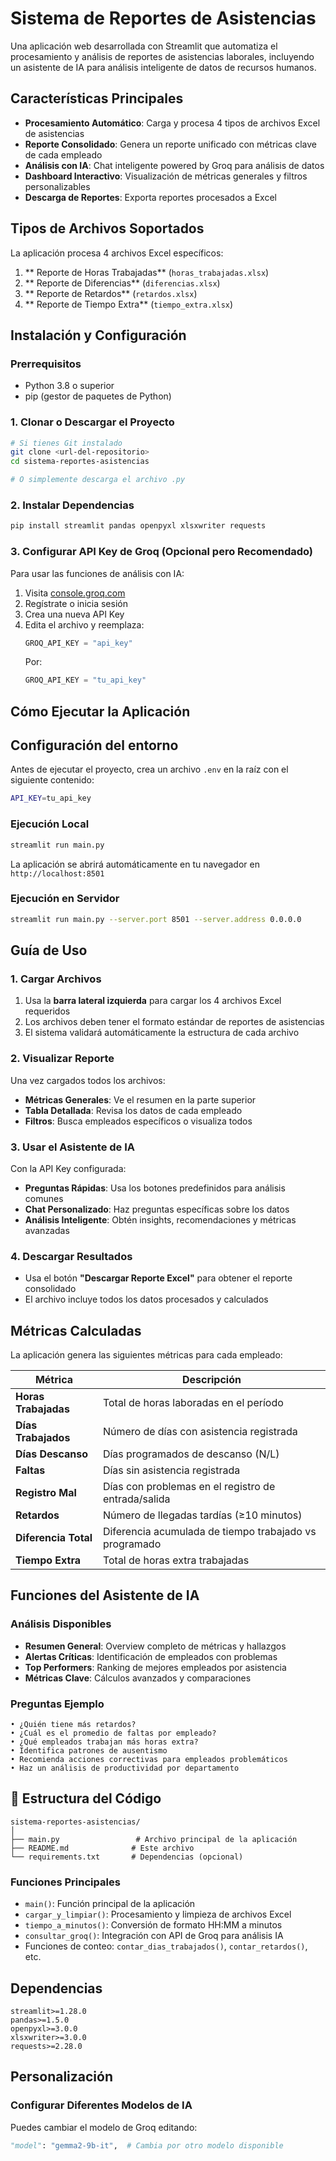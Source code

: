 #  Sistema de Reportes de Asistencias

Una aplicación web desarrollada con Streamlit que automatiza el procesamiento y análisis de reportes de asistencias laborales, incluyendo un asistente de IA para análisis inteligente de datos de recursos humanos.

##  Características Principales

- **Procesamiento Automático**: Carga y procesa 4 tipos de archivos Excel de asistencias
- **Reporte Consolidado**: Genera un reporte unificado con métricas clave de cada empleado
- **Análisis con IA**: Chat inteligente powered by Groq para análisis de datos
- **Dashboard Interactivo**: Visualización de métricas generales y filtros personalizables
- **Descarga de Reportes**: Exporta reportes procesados a Excel

##  Tipos de Archivos Soportados

La aplicación procesa 4 archivos Excel específicos:

1. ** Reporte de Horas Trabajadas** (`horas_trabajadas.xlsx`)
2. ** Reporte de Diferencias** (`diferencias.xlsx`)
3. ** Reporte de Retardos** (`retardos.xlsx`)
4. ** Reporte de Tiempo Extra** (`tiempo_extra.xlsx`)

##  Instalación y Configuración

### Prerrequisitos

- Python 3.8 o superior
- pip (gestor de paquetes de Python)

### 1. Clonar o Descargar el Proyecto

```bash
# Si tienes Git instalado
git clone <url-del-repositorio>
cd sistema-reportes-asistencias

# O simplemente descarga el archivo .py
```

### 2. Instalar Dependencias

```bash
pip install streamlit pandas openpyxl xlsxwriter requests
```

### 3. Configurar API Key de Groq (Opcional pero Recomendado)

Para usar las funciones de análisis con IA:

1. Visita [console.groq.com](https://console.groq.com)
2. Regístrate o inicia sesión
3. Crea una nueva API Key
4. Edita el archivo y reemplaza:
   ```python
   GROQ_API_KEY = "api_key"
   ```
   Por:
   ```python
   GROQ_API_KEY = "tu_api_key"
   ```

## Cómo Ejecutar la Aplicación

## Configuración del entorno

Antes de ejecutar el proyecto, crea un archivo `.env` en la raíz con el siguiente contenido:

```bash
API_KEY=tu_api_key
```

### Ejecución Local

```bash
streamlit run main.py
```

La aplicación se abrirá automáticamente en tu navegador en `http://localhost:8501`

### Ejecución en Servidor

```bash
streamlit run main.py --server.port 8501 --server.address 0.0.0.0
```

## Guía de Uso

### 1. Cargar Archivos

1. Usa la **barra lateral izquierda** para cargar los 4 archivos Excel requeridos
2. Los archivos deben tener el formato estándar de reportes de asistencias
3. El sistema validará automáticamente la estructura de cada archivo

### 2. Visualizar Reporte

Una vez cargados todos los archivos:

- **Métricas Generales**: Ve el resumen en la parte superior
- **Tabla Detallada**: Revisa los datos de cada empleado
- **Filtros**: Busca empleados específicos o visualiza todos

### 3. Usar el Asistente de IA

Con la API Key configurada:

- **Preguntas Rápidas**: Usa los botones predefinidos para análisis comunes
- **Chat Personalizado**: Haz preguntas específicas sobre los datos
- **Análisis Inteligente**: Obtén insights, recomendaciones y métricas avanzadas

### 4. Descargar Resultados

- Usa el botón **"Descargar Reporte Excel"** para obtener el reporte consolidado
- El archivo incluye todos los datos procesados y calculados

##  Métricas Calculadas

La aplicación genera las siguientes métricas para cada empleado:

| Métrica | Descripción |
|---------|-------------|
| **Horas Trabajadas** | Total de horas laboradas en el período |
| **Días Trabajados** | Número de días con asistencia registrada |
| **Días Descanso** | Días programados de descanso (N/L) |
| **Faltas** | Días sin asistencia registrada |
| **Registro Mal** | Días con problemas en el registro de entrada/salida |
| **Retardos** | Número de llegadas tardías (≥10 minutos) |
| **Diferencia Total** | Diferencia acumulada de tiempo trabajado vs programado |
| **Tiempo Extra** | Total de horas extra trabajadas |

##  Funciones del Asistente de IA

### Análisis Disponibles

- **Resumen General**: Overview completo de métricas y hallazgos
- **Alertas Críticas**: Identificación de empleados con problemas
- **Top Performers**: Ranking de mejores empleados por asistencia
- **Métricas Clave**: Cálculos avanzados y comparaciones

### Preguntas Ejemplo

```
• ¿Quién tiene más retardos?
• ¿Cuál es el promedio de faltas por empleado?
• ¿Qué empleados trabajan más horas extra?
• Identifica patrones de ausentismo
• Recomienda acciones correctivas para empleados problemáticos
• Haz un análisis de productividad por departamento
```

## 🔧 Estructura del Código

```
sistema-reportes-asistencias/
│
├── main.py                 # Archivo principal de la aplicación
├── README.md              # Este archivo
└── requirements.txt       # Dependencias (opcional)
```

### Funciones Principales

- `main()`: Función principal de la aplicación
- `cargar_y_limpiar()`: Procesamiento y limpieza de archivos Excel
- `tiempo_a_minutos()`: Conversión de formato HH:MM a minutos
- `consultar_groq()`: Integración con API de Groq para análisis IA
- Funciones de conteo: `contar_dias_trabajados()`, `contar_retardos()`, etc.

## Dependencias

```
streamlit>=1.28.0
pandas>=1.5.0
openpyxl>=3.0.0
xlsxwriter>=3.0.0
requests>=2.28.0
```

## Personalización

### Configurar Diferentes Modelos de IA

Puedes cambiar el modelo de Groq editando:

```python
"model": "gemma2-9b-it",  # Cambia por otro modelo disponible
```

